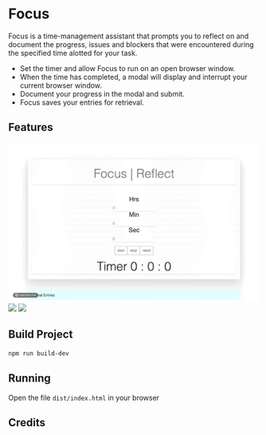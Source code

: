 # Focus

Focus is a time-management assistant that prompts you to reflect on and document the progress, issues and blockers that were encountered during the specified time alotted for your task.

* Set the timer and allow Focus to run on an open browser window.
* When the time has completed, a modal will display and interrupt your current browser window.
* Document your progress in the modal and submit.
* Focus saves your entries for retrieval.




## Features

<img src="demo/SetTimer.gif?raw=true" width="936px">
<img src="Modal.gif?raw=true" width="1135px">
<img src="demo/posts.gif?raw=true" width="1135px">

## Build Project

```sh
npm run build-dev
```

## Running

Open the file `dist/index.html` in your browser

## Credits

